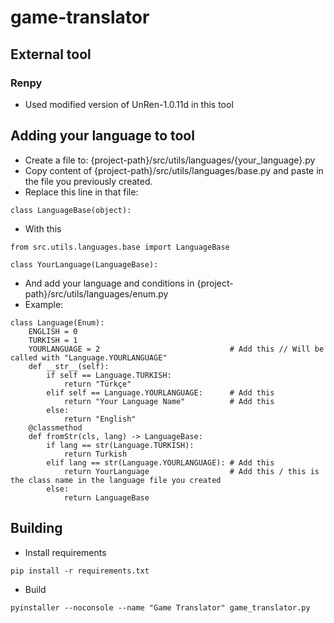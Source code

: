 # game-translator

## External tool

### Renpy

- Used modified version of UnRen-1.0.11d in this tool

## Adding your language to tool

- Create a file to: {project-path}/src/utils/languages/{your_language}.py
- Copy content of {project-path}/src/utils/languages/base.py and paste in the file you previously created.
- Replace this line in that file:

```
class LanguageBase(object):
```

- With this
```
from src.utils.languages.base import LanguageBase

class YourLanguage(LanguageBase):
```

- And add your language and conditions in {project-path}/src/utils/languages/enum.py
- Example:

```
class Language(Enum):
    ENGLISH = 0
    TURKISH = 1
    YOURLANGUAGE = 2                             # Add this // Will be called with "Language.YOURLANGUAGE"
    def __str__(self):
        if self == Language.TURKISH:
            return "Türkçe"
        elif self == Language.YOURLANGUAGE:      # Add this
            return "Your Language Name"          # Add this
        else:
            return "English"
    @classmethod
    def fromStr(cls, lang) -> LanguageBase:
        if lang == str(Language.TURKISH):
            return Turkish
        elif lang == str(Language.YOURLANGUAGE): # Add this
            return YourLanguage                  # Add this / this is the class name in the language file you created
        else:
            return LanguageBase
```

## Building

- Install requirements

```
pip install -r requirements.txt
```

- Build

```
pyinstaller --noconsole --name "Game Translator" game_translator.py
```